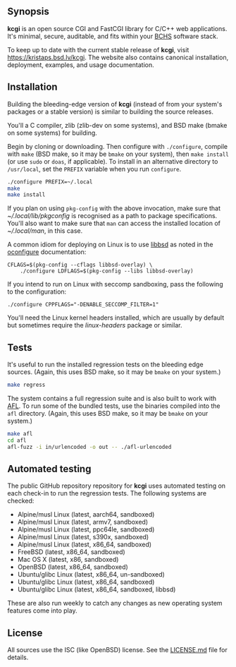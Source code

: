 ## Synopsis

**kcgi** is an open source CGI and FastCGI library for C/C++ web applications.
It's minimal, secure, auditable, and fits within your
[BCHS](https://learnbchs.org) software stack.

To keep up to date with the current stable release of **kcgi**, visit
https://kristaps.bsd.lv/kcgi.  The website also contains canonical
installation, deployment, examples, and usage documentation.

## Installation

Building the bleeding-edge version of **kcgi** (instead of from your
system's packages or a stable version) is similar to building the source
releases.

You'll a C compiler, zlib (zlib-dev on some systems), and BSD make
(bmake on some systems) for building.

Begin by cloning or downloading.  Then configure with `./configure`,
compile with `make` (BSD make, so it may be `bmake` on your system),
then `make install` (or use `sudo` or `doas`, if applicable).  To
install in an alternative directory to `/usr/local`, set the `PREFIX`
variable when you run `configure`.

```sh
./configure PREFIX=~/.local
make
make install
```

If you plan on using `pkg-config` with the above invocation, make sure
that *~/.local/lib/pkgconfig* is recognised as a path to package
specifications.  You'll also want to make sure that `man` can access the
installed location of *~/.local/man*, in this case.

A common idiom for deploying on Linux is to use
[libbsd](https://libbsd.freedesktop.org/wiki/) as noted in the
[oconfigure](https://github.com/kristapsdz/oconfigure) documentation:

```
CFLAGS=$(pkg-config --cflags libbsd-overlay) \
    ./configure LDFLAGS=$(pkg-config --libs libbsd-overlay)
```

If you intend to run on Linux with seccomp sandboxing, pass the
following to the configuration:

```
./configure CPPFLAGS="-DENABLE_SECCOMP_FILTER=1"
```

You'll need the Linux kernel headers installed, which are usually by
default but sometimes require the *linux-headers* package or similar.


## Tests

It's useful to run the installed regression tests on the bleeding edge
sources.  (Again, this uses BSD make, so it may be `bmake` on your
system.)

```sh
make regress
```

The system contains a full regression suite and is also built to work
with [AFL](http://lcamtuf.coredump.cx/afl/).  To run some of the bundled
tests, use the binaries compiled into the `afl` directory.  (Again, this
uses BSD make, so it may be `bmake` on your system.)

```sh
make afl
cd afl
afl-fuzz -i in/urlencoded -o out -- ./afl-urlencoded
```

## Automated testing

The public GitHub repository repository for **kcgi** uses automated
testing on each check-in to run the regression tests.  The following
systems are checked:

- Alpine/musl Linux (latest, aarch64, sandboxed)
- Alpine/musl Linux (latest, armv7, sandboxed)
- Alpine/musl Linux (latest, ppc64le, sandboxed)
- Alpine/musl Linux (latest, s390x, sandboxed)
- Alpine/musl Linux (latest, x86\_64, sandboxed)
- FreeBSD (latest, x86\_64, sandboxed)
- Mac OS X (latest, x86, sandboxed)
- OpenBSD (latest, x86\_64, sandboxed)
- Ubuntu/glibc Linux (latest, x86\_64, un-sandboxed)
- Ubuntu/glibc Linux (latest, x86\_64, sandboxed)
- Ubuntu/glibc Linux (latest, x86\_64, sandboxed, libbsd)

These are also run weekly to catch any changes as new operating system
features come into play.

## License

All sources use the ISC (like OpenBSD) license.
See the [LICENSE.md](LICENSE.md) file for details.
